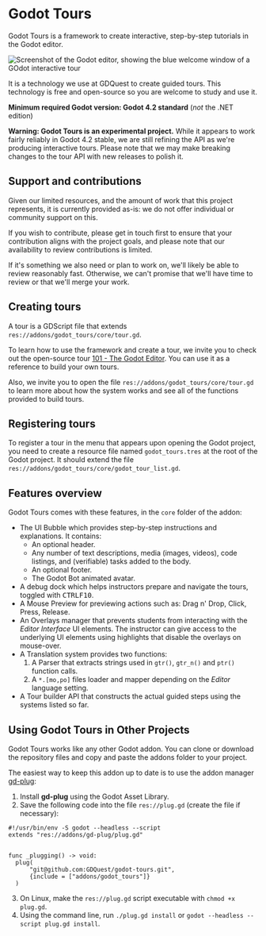 # Godot Tours

Godot Tours is a framework to create interactive, step-by-step tutorials in the Godot editor.

![Screenshot of the Godot editor, showing the blue welcome window of a GOdot interactive tour](godot-tour-screenshot.webp)

It is a technology we use at GDQuest to create guided tours. This technology is free and open-source so you are welcome to study and use it.

**Minimum required Godot version: Godot 4.2 standard** (*not* the .NET edition)

**Warning: Godot Tours is an experimental project.** While it appears to work fairly reliably in Godot 4.2 stable, we are still refining the API as we're producing interactive tours. Please note that we may make breaking changes to the tour API with new releases to polish it.

## Support and contributions

Given our limited resources, and the amount of work that this project represents, it is currently provided as-is: we do not offer individual or community support on this.

If you wish to contribute, please get in touch first to ensure that your contribution aligns with the project goals, and please note that our availability to review contributions is limited.

If it's something we also need or plan to work on, we'll likely be able to review reasonably fast. Otherwise, we can't promise that we'll have time to review or that we'll merge your work. 

## Creating tours

A tour is a GDScript file that extends `res://addons/godot_tours/core/tour.gd`.

To learn how to use the framework and create a tour, we invite you to check out the open-source tour [101 - The Godot Editor](https://github.com/gdquest-demos/godot-tours-101-the-godot-editor). You can use it as a reference to build your own tours.

Also, we invite you to open the file `res://addons/godot_tours/core/tour.gd` to learn more about how the system works and see all of the functions provided to build tours.
## Registering tours

To register a tour in the menu that appears upon opening the Godot project, you need to create a resource file named `godot_tours.tres` at the root of the Godot project. It should extend the file `res://addons/godot_tours/core/godot_tour_list.gd`.
## Features overview

Godot Tours comes with these features, in the `core` folder of the addon:

- The UI Bubble which provides step-by-step instructions and explanations. It contains:
  - An optional header.
  - Any number of text descriptions, media (images, videos), code listings, and (verifiable) tasks added to the body.
  - An optional footer.
  - The Godot Bot animated avatar.
- A debug dock which helps instructors prepare and navigate the tours, toggled with <kbd>CTRL</kbd><kbd>F10</kbd>.
- A Mouse Preview for previewing actions such as: Drag n' Drop, Click, Press, Release.
- An Overlays manager that prevents students from interacting with the *Editor Interface* UI elements. The instructor can give access to the underlying UI elements using highlights that disable the overlays on mouse-over.
- A Translation system provides two functions:
  1. A Parser that extracts strings used in `gtr()`, `gtr_n()` and `ptr()` function calls.
  2. A `*.[mo,po]` files loader and mapper depending on the *Editor* language setting.
- A Tour builder API that constructs the actual guided steps using the systems listed so far.

## Using Godot Tours in Other Projects

Godot Tours works like any other Godot addon. You can clone or download the repository files and copy and paste the addons folder to your project.

The easiest way to keep this addon up to date is to use the addon manager [gd-plug](https://github.com/imjp94/gd-plug):

1. Install **gd-plug** using the Godot Asset Library.
2. Save the following code into the file `res://plug.gd` (create the file if necessary):

  ```gdscript
  #!/usr/bin/env -S godot --headless --script
  extends "res://addons/gd-plug/plug.gd"


  func _plugging() -> void:
  	plug(
  		"git@github.com:GDQuest/godot-tours.git",
  		{include = ["addons/godot_tours"]}
  	)
  ```

3. On Linux, make the `res://plug.gd` script executable with `chmod +x plug.gd`.
4. Using the command line, run `./plug.gd install` or `godot --headless --script plug.gd install`.
